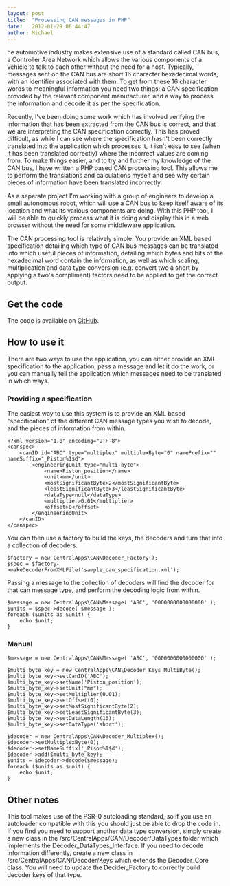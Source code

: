 ```yaml
---
layout: post
title:  "Processing CAN messages in PHP"
date:   2012-01-29 06:44:47
author: Michael
---
```

he automotive industry makes extensive use of a standard called CAN bus, a Controller Area Network which allows the various components of a vehicle to talk to each other without the need for a host. Typically, messages sent on the CAN bus are short 16 character hexadecimal words, with an identifier associated with them. To get from these 16 character words to meaningful information you need two things: a CAN specification provided by the relevant component manufacturer, and a way to process the information and decode it as per the specification.

Recently, I've been doing some work which has involved verifying the information that has been extracted from the CAN bus is correct, and that we are interpreting the CAN specification correctly. This has proved difficult, as while I can see where the specification hasn't been correctly translated into the application which processes it, it isn't easy to see (when it has been translated correctly) where the incorrect values are coming from. To make things easier, and to try and further my knowledge of the CAN bus, I have written a PHP based CAN processing tool. This allows me to perform the translations and calculations myself and see why certain pieces of information have been translated incorrectly.

As a seperate project I'm working with a group of engineers to develop a small autonomous robot, which will use a CAN bus to keep itself aware of its location and what its various components are doing. With this PHP tool, I will be able to quickly process what it is doing and display this in a web browser without the need for some middleware application.

The CAN processing tool is relatively simple. You provide an XML based specification detailing which type of CAN bus messages can be translated into which useful pieces of information, detailing which bytes and bits of the hexadecimal word contain the information, as well as which scaling, multiplication and data type conversion (e.g. convert two a short by applying a two's compliment) factors need to be applied to get the correct output.

## Get the code
The code is available on [GitHub](https://github.com/mkpeacock/PHP-CAN-Processor).

## How to use it

There are two ways to use the application, you can either provide an XML specification to the application, pass a message and let it do the work, or you can manually tell the application which messages need to be translated in which ways.

### Providing a specification
The easiest way to use this system is to provide an XML based "specification" of the different CAN message types you wish to decode, and the pieces of information from within.

```
<?xml version="1.0" encoding="UTF-8">
<canspec>
    <canID id="ABC" type="multiplex" multiplexByte="0" namePrefix="" nameSuffix="_Piston%1$d">
        <engineeringUnit type="multi-byte">
            <name>Piston_position</name>
            <unit>mm</unit>
            <mostSignificantByte>2</mostSignificantByte>
            <leastSignificantByte>3</leastSignificantByte>
            <dataType<null</dataType>
            <multiplier>0.01</multiplier>
            <offset>0</offset>
        </engineeringUnit>
    </canID>
</canspec>
```

You can then use a factory to build the keys, the decoders and turn that into a collection of decoders.

    $factory = new CentralApps\CAN\Decoder_Factory();
    $spec = $factory->makeDecoderFromXMLFile('sample_can_specification.xml');

Passing a message to the collection of decoders will find the decoder for that can message type, and perform the decoding logic from within.

    $message = new CentralApps\CAN\Message( 'ABC', '0000000000000000' );
    $units = $spec->decode( $message );
    foreach ($units as $unit) {
        echo $unit;
    }

### Manual

    $message = new CentralApps\CAN\Message( 'ABC', '0000000000000000' );

    $multi_byte_key = new CentralApps\CAN\Decoder_Keys_MultiByte();
    $multi_byte_key->setCanID('ABC');
    $multi_byte_key->setName('Piston_position');
    $multi_byte_key->setUnit("mm");
    $multi_byte_key->setMultiplier(0.01);
    $multi_byte_key->setOffset(0);
    $multi_byte_key->setMostSignificantByte(2);
    $multi_byte_key->setLeastSignificantByte(3);
    $multi_byte_key->setDataLength(16);
    $multi_byte_key->setDataType('short');

    $decoder = new CentralApps\CAN\Decoder_Multiplex();
    $decoder->setMultiplexByte(0);
    $decoder->setNameSuffix('_Pison%1$d');
    $decoder->add($multi_byte_key);
    $units = $decoder->decode($message);
    foreach ($units as $unit) {
        echo $unit;
    }

## Other notes

This tool makes use of the PSR-0 autoloading standard, so if you use an autoloader compatible with this you should just be able to drop the code in. If you find you need to support another data type conversion, simply create a new class in the /src/CentralApps/CAN/Decoder/DataTypes folder which implements the Decoder_DataTypes_Interface. If you need to decode information differently, create a new class in /src/CentralApps/CAN/Decoder/Keys which extends the Decoder_Core class. You will need to update the Decider_Factory to correctly build decoder keys of that type.
